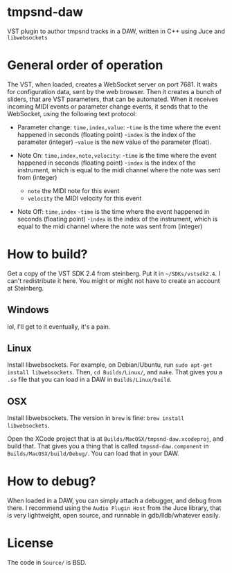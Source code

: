 # tmpsnd-daw

VST plugin to author tmpsnd tracks in a DAW, written in C++ using Juce and `libwebsockets`

# General order of operation

The VST, when loaded, creates a WebSocket server on port 7681. It waits for
configuration data, sent by the web browser. Then it creates a bunch of sliders,
that are VST parameters, that can be automated. When it receives incoming MIDI
events or parameter change events, it sends that to the WebSocket, using the
following text protocol:

- Parameter change: `time,index,value`:
  -`time` is the time where the event happened in seconds (floating point)
  -`index` is the index of the parameter (integer)
  -`value` is the new value of the parameter (float).

- Note On: `time,index,note,velocity`:
  -`time` is the time where the event happened in seconds (floating point)
  -`index` is the index of the instrument, which is equal to the midi channel
  where the note was sent from (integer)
  - `note` the MIDI note for this event
  - `velocity` the MIDI velocity for this event
- Note Off: `time,index`
  -`time` is the time where the event happened in seconds (floating point)
  -`index` is the index of the instrument, which is equal to the midi channel
  where the note was sent from (integer)

# How to build?

Get a copy of the VST SDK 2.4 from steinberg. Put it in `~/SDKs/vstsdk2.4`. I
can't redistribute it here. You might or might not have to create an account at
Steinberg.

## Windows

lol, I'll get to it eventually, it's a pain.

## Linux

Install libwebsockets. For example, on Debian/Ubuntu, run `sudo apt-get install
libwebsockets`. Then, `cd Builds/Linux/`, and `make`. That gives you a `.so`
file that you can load in a DAW in `Builds/Linux/build`.

## OSX

Install libwebsockets. The version in `brew` is fine:
`brew install libwebsockets`.

Open the XCode project that is at `Builds/MacOSX/tmpsnd-daw.xcodeproj`, and
build that. That gives you a thing that is called `tmpsnd-daw.component` in
`Builds/MacOSX/build/Debug/`. You can load that in your DAW.

# How to debug?

When loaded in a DAW, you can simply attach a debugger, and debug from there. I
recommend using the `Audio Plugin Host` from the Juce library, that is very
lightweight, open source, and runnable in gdb/lldb/whatever easily.

# License
The code in `Source/` is BSD.
